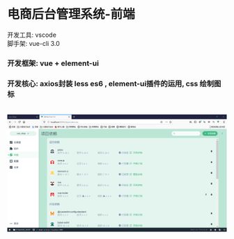 # 电商后台管理系统-前端 </br>
开发工具: vscode </br>
脚手架: vue-cli 3.0 </br>
### 开发框架: vue + element-ui </br>
### 开发核心: axios封装 less es6 , element-ui插件的运用, css 绘制图标</br> </br>
<img src="https://github.com/Brighteststars/e-commerce/blob/master/images/4.png" />
